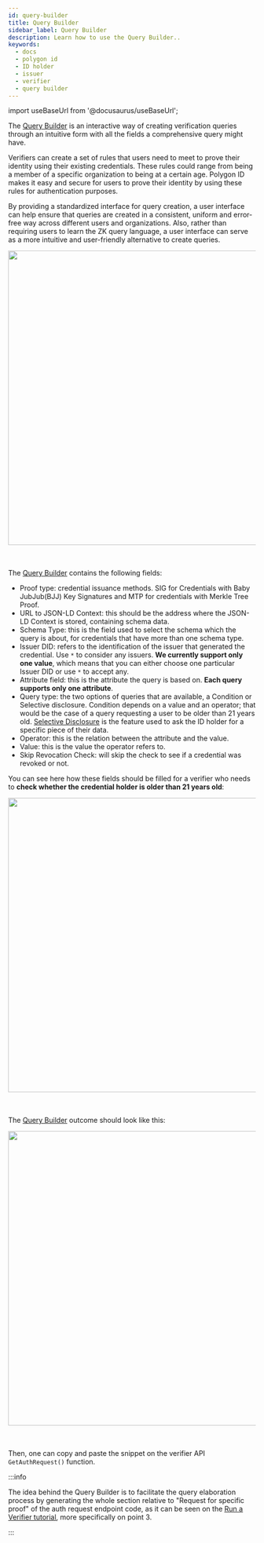 ```yaml
---
id: query-builder
title: Query Builder
sidebar_label: Query Builder
description: Learn how to use the Query Builder..
keywords:
  - docs
  - polygon id
  - ID holder
  - issuer
  - verifier
  - query builder
---
```


import useBaseUrl from '@docusaurus/useBaseUrl';

The [Query Builder](https://schema-builder.polygonid.me/query-builder) is an interactive way of creating verification queries through an intuitive form with all the fields a comprehensive query might have.

Verifiers can create a set of rules that users need to meet to prove their identity using their existing credentials. These rules could range from being a member of a specific organization to being at a certain age. Polygon ID makes it easy and secure for users to prove their identity by using these rules for authentication purposes.

By providing a standardized interface for query creation, a user interface can help ensure that queries are created in a consistent, uniform and error-free way across different users and organizations. Also, rather than requiring users to learn the ZK query language, a user interface can serve as a more intuitive and user-friendly alternative to create queries.

<div align="center">
<img src={useBaseUrl("/img/query-builder.png")} align="center" width="600"/>
</div>
<br></br>

The [Query Builder](https://schema-builder.polygonid.me/query-builder) contains the following fields:

- Proof type: credential issuance methods. SIG for Credentials with Baby JubJub(BJJ) Key Signatures and MTP for credentials with Merkle Tree Proof.
- URL to JSON-LD Context: this should be the address where the JSON-LD Context is stored, containing schema data.
- Schema Type: this is the field used to select the schema which the query is about, for credentials that have more than one schema type.
- Issuer DID: refers to the identification of the issuer that generated the credential. Use `*` to consider any issuers. **We currently support only one value**, which means that you can either choose one particular Issuer DID or use `*` to accept any.
- Attribute field: this is the attribute the query is based on. **Each query supports only one attribute**.
- Query type: the two options of queries that are available, a Condition or Selective disclosure. Condition depends on a value and an operator; that would be the case of a query requesting a user to be older than 21 years old. [Selective Disclosure](/docs/verifier/features.md#selective-disclosure) is the feature used to ask the ID holder for a specific piece of their data.
- Operator: this is the relation between the attribute and the value.
- Value: this is the value the operator refers to.
- Skip Revocation Check: will skip the check to see if a credential was revoked or not.

You can see here how these fields should be filled for a verifier who needs to **check whether the credential holder is older than 21 years old**:

<div align="center">
<img src={useBaseUrl("/img/query-builder-filled.png")} align="center" width="600"/>
</div>
<br></br>

The [Query Builder](https://schema-builder.polygonid.me/query-builder) outcome should look like this:

<div align="center">
<img src={useBaseUrl("/img/query-builder-outcome.png")} align="center" width="600"/>
</div>
<br></br>

Then, one can copy and paste the snippet on the verifier API `GetAuthRequest()` function.

:::info

The idea behind the Query Builder is to facilitate the query elaboration process by generating the whole section relative to "Request for specific proof" of the auth request endpoint code, as it can be seen on the [<ins>Run a Verifier tutorial</ins>](/docs/verifier/verification-library/verifier-set-up.md#verifier-server-setup), more specifically on point 3.

:::
